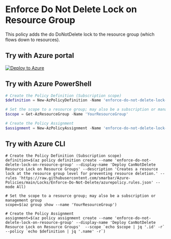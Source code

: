 # Enforce Do Not Delete Lock on Resource Group

This policy adds the do DoNotDelete lock to the resource group (which flows down to resources).

## Try with Azure portal

[![Deploy to Azure](http://azuredeploy.net/deploybutton.png)](https://portal.azure.com/?#blade/Microsoft_Azure_Policy/CreatePolicyDefinitionBlade/uri/https%3A%2F%2Fraw.githubusercontent.com%2Fsmarbar%2FAzure-Policies%2Fmain%2FLocks%2FEnforce-Do-Not-Delete%2Fazurepolicy.json)

## Try with Azure PowerShell

```powershell
# Create the Policy Definition (Subscription scope)
$definition = New-AzPolicyDefinition -Name 'enforce-do-not-delete-lock-on-resource-group' -DisplayName 'Deploy CanNotDelete Resource Lock on Resource Groups' -description 'Creates a resource lock at the resource group level for preventing resource deletion.' -Policy 'https://raw.githubusercontent.com/smarbar/Azure-Policies/main/Locks/Enforce-Do-Not-Delete/azurepolicy.rules.json' -Parameter 'https://raw.githubusercontent.com/smarbar/Azure-Policies/main/Locks/Enforce-Do-Not-Delete/azurepolicy.parameters.json' -Mode All

# Set the scope to a resource group; may also be a subscription or management group
$scope = Get-AzResourceGroup -Name 'YourResourceGroup'

# Create the Policy Assignment
$assignment = New-AzPolicyAssignment -Name 'enforce-do-not-delete-lock-on-resource-group' -DisplayName 'Deploy CanNotDelete Resource Lock on Resource Groups' -Scope $scope.ResourceId -PolicyDefinition $definition
```

## Try with Azure CLI

```cli
# Create the Policy Definition (Subscription scope)
definition=$(az policy definition create --name 'enforce-do-not-delete-lock-on-resource-group' --display-name 'Deploy CanNotDelete Resource Lock on Resource Groups' --description 'Creates a resource lock at the resource group level for preventing resource deletion.' --rules 'https://raw.githubusercontent.com/smarbar/Azure-Policies/main/Locks/Enforce-Do-Not-Delete/azurepolicy.rules.json' --mode All)

# Set the scope to a resource group; may also be a subscription or management group
scope=$(az group show --name 'YourResourceGroup')

# Create the Policy Assignment
assignment=$(az policy assignment create --name 'enforce-do-not-delete-lock-on-resource-group' --display-name 'Deploy CanNotDelete Resource Lock on Resource Groups'  --scope `echo $scope | jq '.id' -r` --policy `echo $definition | jq '.name' -r`)
```
